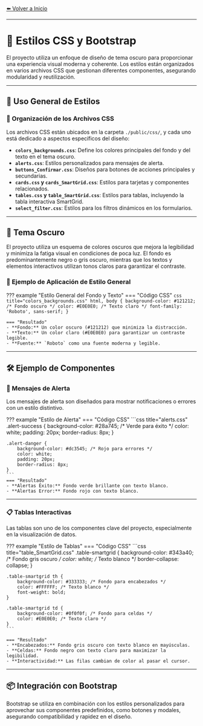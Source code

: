 [⬅️ Volver a Inicio](index.md#documentación-del-proyecto-mvc-tienda) <!-- Enlace de regreso -->

---

# 🎨 Estilos CSS y Bootstrap

El proyecto utiliza un enfoque de diseño de tema oscuro para proporcionar una experiencia visual moderna y coherente. Los estilos están organizados en varios archivos CSS que gestionan diferentes componentes, asegurando modularidad y reutilización.

---

## 🌟 Uso General de Estilos

### 📁 Organización de los Archivos CSS

Los archivos CSS están ubicados en la carpeta `./public/css/`, y cada uno está dedicado a aspectos específicos del diseño:

- **`colors_backgrounds.css`**: Define los colores principales del fondo y del texto en el tema oscuro.
- **`alerts.css`**: Estilos personalizados para mensajes de alerta.
- **`buttons_Confirmar.css`**: Diseños para botones de acciones principales y secundarias.
- **`cards.css` y `cards_SmartGrid.css`**: Estilos para tarjetas y componentes relacionados.
- **`tables.css` y `table_SmartGrid.css`**: Estilos para tablas, incluyendo la tabla interactiva SmartGrid.
- **`select_filter.css`**: Estilos para los filtros dinámicos en los formularios.

---

## 🌌 Tema Oscuro

El proyecto utiliza un esquema de colores oscuros que mejora la legibilidad y minimiza la fatiga visual en condiciones de poca luz. El fondo es predominantemente negro o gris oscuro, mientras que los textos y elementos interactivos utilizan tonos claros para garantizar el contraste.

### 🎨 Ejemplo de Aplicación de Estilo General

??? example "Estilo General del Fondo y Texto"
    === "Código CSS"
    ```css title="colors_backgrounds.css"
    html, body {
        background-color: #121212; /* Fondo oscuro */
        color: #E0E0E0; /* Texto claro */
        font-family: 'Roboto', sans-serif;
    }
    ```

    === "Resultado"
    - **Fondo:** Un color oscuro (#121212) que minimiza la distracción.
    - **Texto:** Un color claro (#E0E0E0) para garantizar un contraste legible.
    - **Fuente:** `Roboto` como una fuente moderna y legible.

---

## 🛠️ Ejemplo de Componentes

### 🔔 Mensajes de Alerta

Los mensajes de alerta son diseñados para mostrar notificaciones o errores con un estilo distintivo.

??? example "Estilo de Alerta"
    === "Código CSS"
    ```css title="alerts.css"
    .alert-success {
        background-color: #28a745; /* Verde para éxito */
        color: white;
        padding: 20px;
        border-radius: 8px;
    }

    .alert-danger {
        background-color: #dc3545; /* Rojo para errores */
        color: white;
        padding: 20px;
        border-radius: 8px;
    }
    ```
    === "Resultado"
    - **Alertas Éxito:** Fondo verde brillante con texto blanco.
    - **Alertas Error:** Fondo rojo con texto blanco.

---

### 📋 Tablas Interactivas

Las tablas son uno de los componentes clave del proyecto, especialmente en la visualización de datos.

??? example "Estilo de Tablas"
    === "Código CSS"
    ```css title="table_SmartGrid.css"
    .table-smartgrid {
        background-color: #343a40; /* Fondo gris oscuro */
        color: white; /* Texto blanco */
        border-collapse: collapse;
    }

    .table-smartgrid th {
        background-color: #333333; /* Fondo para encabezados */
        color: #FFFFFF; /* Texto blanco */
        font-weight: bold;
    }

    .table-smartgrid td {
        background-color: #0f0f0f; /* Fondo para celdas */
        color: #E0E0E0; /* Texto claro */
    }
    ```

    === "Resultado"
    - **Encabezados:** Fondo gris oscuro con texto blanco en mayúsculas.
    - **Celdas:** Fondo negro con texto claro para maximizar la legibilidad.
    - **Interactividad:** Las filas cambian de color al pasar el cursor.

---

## 📦 Integración con Bootstrap

Bootstrap se utiliza en combinación con los estilos personalizados para aprovechar sus componentes predefinidos, como botones y modales, asegurando compatibilidad y rapidez en el diseño.

